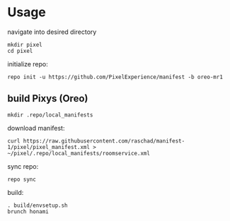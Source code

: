 Usage
=====
navigate into desired directory
    
    mkdir pixel
    cd pixel
    
initialize repo:

    repo init -u https://github.com/PixelExperience/manifest -b oreo-mr1

build Pixys (Oreo)
---------------
    mkdir .repo/local_manifests

download manifest: 

    curl https://raw.githubusercontent.com/raschad/manifest-1/pixel/pixel_manifest.xml > ~/pixel/.repo/local_manifests/roomservice.xml

sync repo:

    repo sync

build:

    . build/envsetup.sh
    brunch honami

